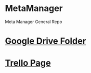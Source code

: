 # MetaManager
Meta Manager General Repo

# [Google Drive Folder][gdrive]
# [Trello Page][trello]


[gdrive]: https://drive.google.com/drive/folders/19YNOQDhA_R77NOeczjiLmSvk85LHjx4M
[trello]: https://trello.com/b/eLzdcleQ/metamanager
